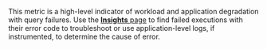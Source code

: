 This metric is a high-level indicator of workload and application degradation with query failures. Use the [<b>Insights</b> page](insights-page.md) to find failed executions with their error code to troubleshoot or use application-level logs, if instrumented, to determine the cause of error.